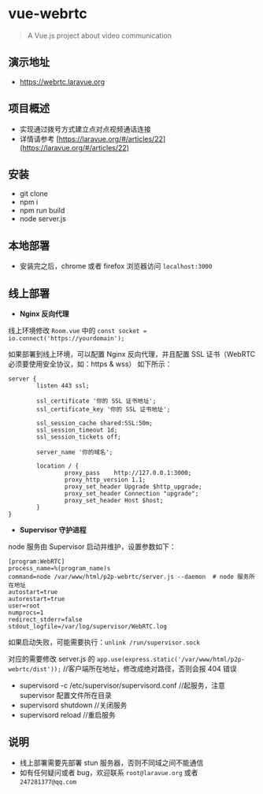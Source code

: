 # vue-webrtc

> A Vue.js project about video communication

## 演示地址

- https://webrtc.laravue.org

## 项目概述

- 实现通过拨号方式建立点对点视频通话连接
- 详情请参考 [https://laravue.org/#/articles/22](https://laravue.org/#/articles/22)

## 安装

- git clone
- npm i
- npm run build
- node server.js

## 本地部署

- 安装完之后，chrome 或者 firefox 浏览器访问 `localhost:3000`

## 线上部署

- **Nginx 反向代理**

线上环境修改 `Room.vue` 中的 `const socket = io.connect('https://yourdomain');`

如果部署到线上环境，可以配置 Nginx 反向代理，并且配置 SSL 证书（WebRTC 必须要使用安全协议，如：https & wss）
如下所示：

```
server {
        listen 443 ssl;

        ssl_certificate '你的 SSL 证书地址';
        ssl_certificate_key '你的 SSL 证书地址';
        
        ssl_session_cache shared:SSL:50m;
        ssl_session_timeout 1d;
        ssl_session_tickets off;

        server_name '你的域名';

        location / {
                proxy_pass    http://127.0.0.1:3000;
                proxy_http_version 1.1;
                proxy_set_header Upgrade $http_upgrade;
                proxy_set_header Connection "upgrade";
                proxy_set_header Host $host;
        }
}
```

- **Supervisor 守护进程**

node 服务由 Supervisor 启动并维护，设置参数如下：

```
[program:WebRTC]
process_name=%(program_name)s
command=node /var/www/html/p2p-webrtc/server.js --daemon  # node 服务所在地址
autostart=true
autorestart=true
user=root
numprocs=1
redirect_stderr=false
stdout_logfile=/var/log/supervisor/WebRTC.log
```
如果启动失败，可能需要执行：`unlink /run/supervisor.sock`

对应的需要修改 server.js 的 `app.use(express.static('/var/www/html/p2p-webrtc/dist'));` //客户端所在地址，修改成绝对路径，否则会报 404 错误

- supervisord -c /etc/supervisor/supervisord.conf //起服务，注意 supervisor 配置文件所在目录
- supervisord shutdown //关闭服务 
- supervisord reload //重启服务 

## 说明

- 线上部署需要先部署 stun 服务器，否则不同域之间不能通信
- 如有任何疑问或者 bug，欢迎联系 `root@laravue.org` 或者 `247281377@qq.com`

